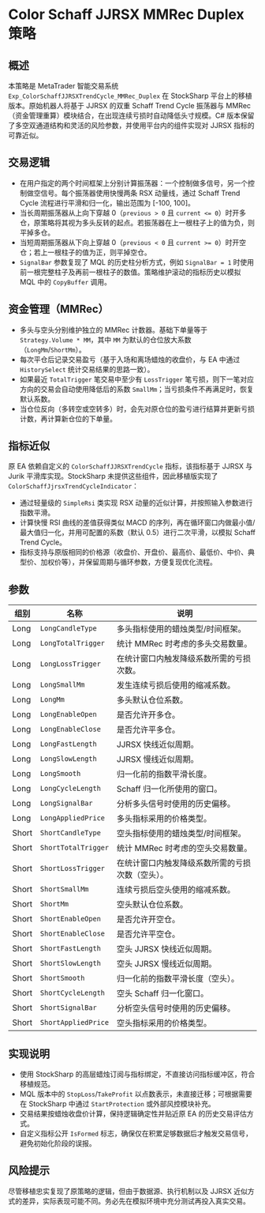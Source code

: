 # Color Schaff JJRSX MMRec Duplex 策略

## 概述
本策略是 MetaTrader 智能交易系统 `Exp_ColorSchaffJJRSXTrendCycle_MMRec_Duplex` 在 StockSharp 平台上的移植版本。原始机器人将基于 JJRSX 的双重 Schaff Trend Cycle 振荡器与 MMRec（资金管理重算）模块结合，在出现连续亏损时自动降低头寸规模。C# 版本保留了多空双通道结构和灵活的风险参数，并使用平台内的组件实现对 JJRSX 指标的可靠近似。

## 交易逻辑
- 在用户指定的两个时间框架上分别计算振荡器：一个控制做多信号，另一个控制做空信号。每个振荡器使用快慢两条 RSX 动量线，通过 Schaff Trend Cycle 流程进行平滑和归一化，输出范围为 [-100, 100]。
- 当长周期振荡器从上向下穿越 0（`previous > 0` 且 `current <= 0`）时开多仓，原策略将其视为多头反转的起点。若振荡器在上一根柱子上的值为负，则平掉多仓。
- 当短周期振荡器从下向上穿越 0（`previous < 0` 且 `current >= 0`）时开空仓；若上一根柱子的值为正，则平掉空仓。
- `SignalBar` 参数复现了 MQL 的历史柱分析方式，例如 `SignalBar = 1` 时使用前一根完整柱子及再前一根柱子的数值。策略维护滚动的指标历史以模拟 MQL 中的 `CopyBuffer` 调用。

## 资金管理（MMRec）
- 多头与空头分别维护独立的 MMRec 计数器。基础下单量等于 `Strategy.Volume * MM`，其中 `MM` 为默认的仓位放大系数（`LongMm`/`ShortMm`）。
- 每次平仓后记录交易盈亏（基于入场和离场蜡烛的收盘价，与 EA 中通过 `HistorySelect` 统计交易结果的思路一致）。
- 如果最近 `TotalTrigger` 笔交易中至少有 `LossTrigger` 笔亏损，则下一笔对应方向的交易会自动使用降低后的系数 `SmallMm`；当亏损条件不再满足时，恢复默认系数。
- 当仓位反向（多转空或空转多）时，会先对原仓位的盈亏进行结算并更新亏损计数，再计算新仓位的下单量。

## 指标近似
原 EA 依赖自定义的 `ColorSchaffJJRSXTrendCycle` 指标，该指标基于 JJRSX 与 Jurik 平滑库实现。StockSharp 未提供这些组件，因此移植版实现了 `ColorSchaffJjrsxTrendCycleIndicator`：
- 通过轻量级的 `SimpleRsi` 类实现 RSX 动量的近似计算，并按照输入参数进行指数平滑。
- 计算快慢 RSI 曲线的差值获得类似 MACD 的序列，再在循环窗口内做最小值/最大值归一化，并用可配置的系数（默认 0.5）进行二次平滑，以模拟 Schaff Trend Cycle。
- 指标支持与原版相同的价格源（收盘价、开盘价、最高价、最低价、中价、典型价、加权价等），并保留周期与循环参数，方便复现优化流程。

## 参数
| 组别 | 名称 | 说明 |
| --- | --- | --- |
| Long | `LongCandleType` | 多头指标使用的蜡烛类型/时间框架。 |
| Long | `LongTotalTrigger` | 统计 MMRec 时考虑的多头交易数量。 |
| Long | `LongLossTrigger` | 在统计窗口内触发降级系数所需的亏损次数。 |
| Long | `LongSmallMm` | 发生连续亏损后使用的缩减系数。 |
| Long | `LongMm` | 多头默认仓位系数。 |
| Long | `LongEnableOpen` | 是否允许开多仓。 |
| Long | `LongEnableClose` | 是否允许平多仓。 |
| Long | `LongFastLength` | JJRSX 快线近似周期。 |
| Long | `LongSlowLength` | JJRSX 慢线近似周期。 |
| Long | `LongSmooth` | 归一化前的指数平滑长度。 |
| Long | `LongCycleLength` | Schaff 归一化所使用的窗口。 |
| Long | `LongSignalBar` | 分析多头信号时使用的历史偏移。 |
| Long | `LongAppliedPrice` | 多头指标采用的价格类型。 |
| Short | `ShortCandleType` | 空头指标使用的蜡烛类型/时间框架。 |
| Short | `ShortTotalTrigger` | 统计 MMRec 时考虑的空头交易数量。 |
| Short | `ShortLossTrigger` | 在统计窗口内触发降级系数所需的亏损次数（空头）。 |
| Short | `ShortSmallMm` | 连续亏损后空头使用的缩减系数。 |
| Short | `ShortMm` | 空头默认仓位系数。 |
| Short | `ShortEnableOpen` | 是否允许开空仓。 |
| Short | `ShortEnableClose` | 是否允许平空仓。 |
| Short | `ShortFastLength` | 空头 JJRSX 快线近似周期。 |
| Short | `ShortSlowLength` | 空头 JJRSX 慢线近似周期。 |
| Short | `ShortSmooth` | 归一化前的指数平滑长度（空头）。 |
| Short | `ShortCycleLength` | 空头 Schaff 归一化窗口。 |
| Short | `ShortSignalBar` | 分析空头信号时使用的历史偏移。 |
| Short | `ShortAppliedPrice` | 空头指标采用的价格类型。 |

## 实现说明
- 使用 StockSharp 的高层蜡烛订阅与指标绑定，不直接访问指标缓冲区，符合移植规范。
- MQL 版本中的 `StopLoss`/`TakeProfit` 以点数表示，未直接迁移；可根据需要在 StockSharp 中通过 `StartProtection` 或外部风控模块补充。
- 交易结果按蜡烛收盘价计算，保持逻辑确定性并贴近原 EA 的历史交易评估方式。
- 自定义指标公开 `IsFormed` 标志，确保仅在积累足够数据后才触发交易信号，避免初始化阶段的误报。

## 风险提示
尽管移植忠实复现了原策略的逻辑，但由于数据源、执行机制以及 JJRSX 近似方式的差异，实际表现可能不同。务必先在模拟环境中充分测试再投入真实交易。
